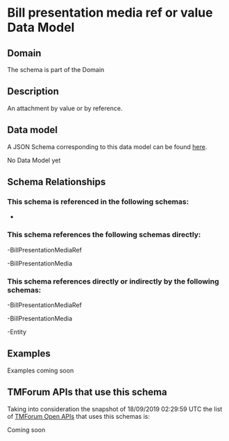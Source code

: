 # Bill presentation media ref or value Data Model

## Domain

The  schema is part of the  Domain

## Description

An attachment by value or by reference.

## Data model

A JSON Schema corresponding to this data model can be found
[here](https://github.com/tmforum-rand/schemas/blob/master/Customer/BillPresentationMediaRefOrValue.schema.json).

No Data Model yet

## Schema Relationships

### This schema is referenced in the following schemas:

-

### This schema references the following schemas directly:

-BillPresentationMediaRef

-BillPresentationMedia

### This schema references directly or indirectly by the following schemas:

-BillPresentationMediaRef

-BillPresentationMedia

-Entity



## Examples

Examples coming soon

## TMForum APIs that use this schema

Taking into consideration the snapshot of 18/09/2019 02:29:59 UTC the list of [TMForum Open APIs](https://www.tmforum.org/open-apis/) that uses this schemas is:

Coming soon